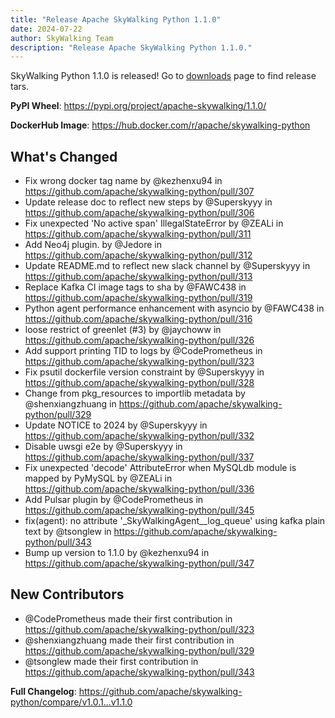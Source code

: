```yaml
---
title: "Release Apache SkyWalking Python 1.1.0"
date: 2024-07-22
author: SkyWalking Team
description: "Release Apache SkyWalking Python 1.1.0."
---
```


SkyWalking Python 1.1.0 is released! Go to [downloads](/downloads) page to find release tars.

**PyPI Wheel**: <https://pypi.org/project/apache-skywalking/1.1.0/>

**DockerHub Image**: <https://hub.docker.com/r/apache/skywalking-python>

## What's Changed

* Fix wrong docker tag name by @kezhenxu94 in <https://github.com/apache/skywalking-python/pull/307>
* Update release doc to reflect new steps by @Superskyyy in <https://github.com/apache/skywalking-python/pull/306>
* Fix unexpected 'No active span' IllegalStateError by @ZEALi in <https://github.com/apache/skywalking-python/pull/311>
* Add Neo4j plugin. by @Jedore in <https://github.com/apache/skywalking-python/pull/312>
* Update README.md to reflect new slack channel by @Superskyyy in <https://github.com/apache/skywalking-python/pull/313>
* Replace Kafka CI image tags to sha by @FAWC438 in <https://github.com/apache/skywalking-python/pull/319>
* Python agent performance enhancement with asyncio by @FAWC438 in <https://github.com/apache/skywalking-python/pull/316>
* loose restrict of greenlet (#3) by @jaychoww in <https://github.com/apache/skywalking-python/pull/326>
* Add support printing TID to logs by @CodePrometheus in <https://github.com/apache/skywalking-python/pull/323>
* Fix psutil dockerfile version constraint by @Superskyyy in <https://github.com/apache/skywalking-python/pull/328>
* Change from pkg_resources to importlib metadata by @shenxiangzhuang in <https://github.com/apache/skywalking-python/pull/329>
* Update NOTICE to 2024 by @Superskyyy in <https://github.com/apache/skywalking-python/pull/332>
* Disable uwsgi e2e by @Superskyyy in <https://github.com/apache/skywalking-python/pull/337>
* Fix unexpected 'decode' AttributeError when MySQLdb module is mapped by PyMySQL by @ZEALi in <https://github.com/apache/skywalking-python/pull/336>
* Add Pulsar plugin by @CodePrometheus in <https://github.com/apache/skywalking-python/pull/345>
* fix(agent): no attribute '_SkyWalkingAgent__log_queue' using kafka plain text by @tsonglew in <https://github.com/apache/skywalking-python/pull/343>
* Bump up version to 1.1.0 by @kezhenxu94 in <https://github.com/apache/skywalking-python/pull/347>

## New Contributors

* @CodePrometheus made their first contribution in <https://github.com/apache/skywalking-python/pull/323>
* @shenxiangzhuang made their first contribution in <https://github.com/apache/skywalking-python/pull/329>
* @tsonglew made their first contribution in <https://github.com/apache/skywalking-python/pull/343>

**Full Changelog**: <https://github.com/apache/skywalking-python/compare/v1.0.1...v1.1.0>


